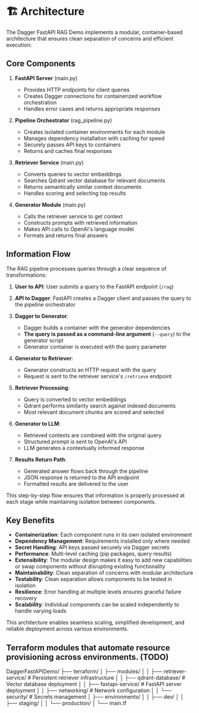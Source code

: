 # 🏗️ Architecture

The Dagger FastAPI RAG Demo implements a modular, container-based architecture that ensures clean separation of concerns and efficient execution:

## Core Components

1. **FastAPI Server** (main.py)
   - Provides HTTP endpoints for client queries
   - Creates Dagger connections for containerized workflow orchestration
   - Handles error cases and returns appropriate responses

2. **Pipeline Orchestrator** (rag_pipeline.py)
   - Creates isolated container environments for each module
   - Manages dependency installation with caching for speed
   - Securely passes API keys to containers
   - Returns and caches final responses

3. **Retriever Service** (main.py)
   - Converts queries to vector embeddings
   - Searches Qdrant vector database for relevant documents
   - Returns semantically similar context documents
   - Handles scoring and selecting top results

4. **Generator Module** (main.py)
   - Calls the retriever service to get context
   - Constructs prompts with retrieved information
   - Makes API calls to OpenAI's language model
   - Formats and returns final answers


## Information Flow

The RAG pipeline processes queries through a clear sequence of transformations:

1. **User to API**: User submits a query to the FastAPI endpoint (`/rag`)

2. **API to Dagger**: FastAPI creates a Dagger client and passes the query to the pipeline orchestrator

3. **Dagger to Generator**: 
   - Dagger builds a container with the generator dependencies
   - **The query is passed as a command-line argument** (`--query`) to the generator script
   - Generator container is executed with the query parameter

4. **Generator to Retriever**: 
   - Generator constructs an HTTP request with the query
   - Request is sent to the retriever service's `/retrieve` endpoint

5. **Retriever Processing**:
   - Query is converted to vector embeddings
   - Qdrant performs similarity search against indexed documents
   - Most relevant document chunks are scored and selected

6. **Generator to LLM**:
   - Retrieved contexts are combined with the original query
   - Structured prompt is sent to OpenAI's API
   - LLM generates a contextually informed response

7. **Results Return Path**:
   - Generated answer flows back through the pipeline
   - JSON response is returned to the API endpoint
   - Formatted results are delivered to the user

This step-by-step flow ensures that information is properly processed at each stage while maintaining isolation between components.


## Key Benefits

- **Containerization**: Each component runs in its own isolated environment
- **Dependency Management**: Requirements installed only where needed
- **Secret Handling**: API keys passed securely via Dagger secrets
- **Performance**: Multi-level caching (pip packages, query results)
- **Extensibility**: The modular design makes it easy to add new capabilities or swap components without disrupting existing functionality
- **Maintainability**: Clean separation of concerns with modular architecture
- **Testability**: Clean separation allows components to be tested in isolation
- **Resilience**: Error handling at multiple levels ensures graceful failure recovery
- **Scalability**: Individual components can be scaled independently to handle varying loads

This architecture enables seamless scaling, simplified development, and reliable deployment across various environments.


## Terraform modules that automate resource provisioning across environments. (TODO)

DaggerFastAPIDemo/
├── terraform/
│   ├── modules/
│   │   ├── retriever-service/        # Persistent retriever infrastructure
│   │   ├── qdrant-database/          # Vector database deployment
│   │   ├── fastapi-service/          # FastAPI server deployment
│   │   ├── networking/               # Network configuration
│   │   └── security/                 # Secrets management
│   ├── environments/
│   │   ├── dev/
│   │   ├── staging/
│   │   └── production/
│   └── main.tf
